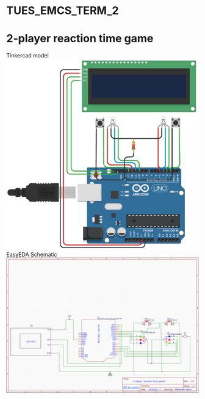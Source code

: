 # TUES_EMCS_TERM_2

# 2-player reaction time game

Tinkercad model
![Tinkercad model](https://github.com/AlexanderVazov/TUES_EMCS_TERM_2/blob/main/2-player%20reaction%20time%20game/Tinkercad.png)
EasyEDA Schematic
![Schematic](https://github.com/AlexanderVazov/TUES_EMCS_TERM_2/blob/main/2-player%20reaction%20time%20game/Schematic.png)
